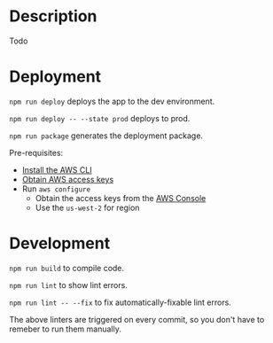 # Description
Todo

# Deployment 

`npm run deploy` deploys the app to the dev environment. 

`npm run deploy -- --state prod` deploys to prod.

`npm run package` generates the deployment package.

Pre-requisites:
- [Install the AWS CLI](http://docs.aws.amazon.com/cli/latest/userguide/installing.html)
- [Obtain AWS access keys](https://console.aws.amazon.com/iam/home?region=us-east-2#/security_credentials)
- Run `aws configure`
  - Obtain the access keys from the [AWS Console](https://console.aws.amazon.com/iam/home?region=us-east-2#/security_credentials)
  - Use the `us-west-2` for region


# Development

`npm run build` to compile code. 

`npm run lint` to show lint errors.

`npm run lint -- --fix` to fix automatically-fixable lint errors.

The above linters are triggered on every commit, so you don't have to remeber to run them manually.
